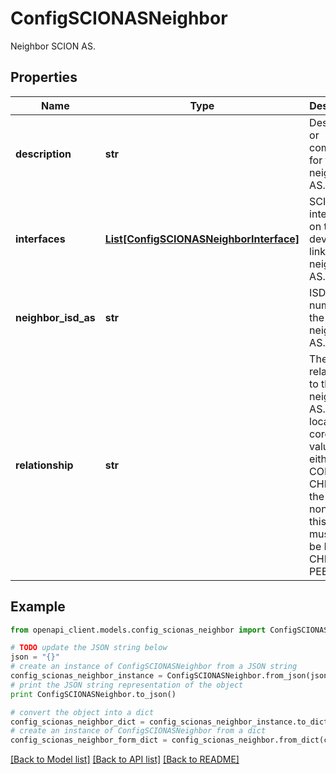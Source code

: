 # ConfigSCIONASNeighbor

Neighbor SCION AS.

## Properties

Name | Type | Description | Notes
------------ | ------------- | ------------- | -------------
**description** | **str** | Description, or comment, for the neighbor AS. | [optional] 
**interfaces** | [**List[ConfigSCIONASNeighborInterface]**](ConfigSCIONASNeighborInterface.md) | SCION interfaces on this device that link to the neighbor AS. | [optional] 
**neighbor_isd_as** | **str** | ISD-AS number of the neighbor AS. | 
**relationship** | **str** | The relationship to the neighbor AS. If the local AS is core, this value must either be CORE or CHILD. If the local is non-core, this value must either be PARENT, CHILD or PEER. | 

## Example

```python
from openapi_client.models.config_scionas_neighbor import ConfigSCIONASNeighbor

# TODO update the JSON string below
json = "{}"
# create an instance of ConfigSCIONASNeighbor from a JSON string
config_scionas_neighbor_instance = ConfigSCIONASNeighbor.from_json(json)
# print the JSON string representation of the object
print ConfigSCIONASNeighbor.to_json()

# convert the object into a dict
config_scionas_neighbor_dict = config_scionas_neighbor_instance.to_dict()
# create an instance of ConfigSCIONASNeighbor from a dict
config_scionas_neighbor_form_dict = config_scionas_neighbor.from_dict(config_scionas_neighbor_dict)
```
[[Back to Model list]](../README.md#documentation-for-models) [[Back to API list]](../README.md#documentation-for-api-endpoints) [[Back to README]](../README.md)


